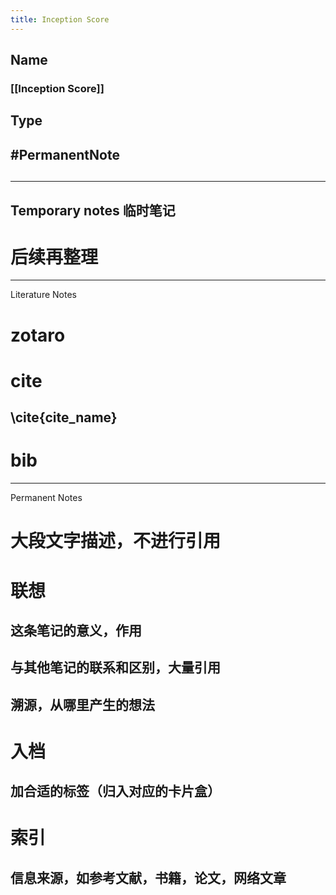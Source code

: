 ```yaml
---
title: Inception Score
---
```


## Name
### [[Inception Score]]
## Type
## #PermanentNote
##
---
## Temporary notes 临时笔记
# 后续再整理
---
Literature Notes
# zotaro
# cite
## \\cite{cite_name}
# bib
---
Permanent Notes
# 大段文字描述，不进行引用
# 联想
## 这条笔记的意义，作用
## 与其他笔记的联系和区别，大量引用
## 溯源，从哪里产生的想法
# 入档
## 加合适的标签（归入对应的卡片盒）
# 索引
## 信息来源，如参考文献，书籍，论文，网络文章
##
